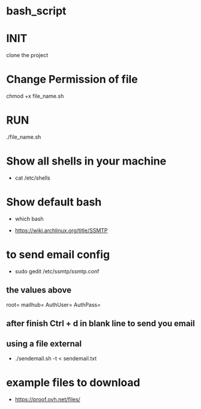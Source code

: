 # bash_script


# INIT
clone the project 

# Change Permission of file 
chmod +x file_name.sh

# RUN
./file_name.sh


# Show all shells in your machine
- cat /etc/shells 


# Show default bash
- which bash

- https://wiki.archlinux.org/title/SSMTP

# to send email config
-  sudo gedit /etc/ssmtp/ssmtp.conf

## the values above 
root=
mailhub=
AuthUser=
AuthPass=

## after finish Ctrl + d in blank line to send you email


## using a file external 

- ./sendemail.sh -t < sendemail.txt

# example files to download
- https://proof.ovh.net/files/